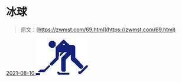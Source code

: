 <!--yml
category: 未分类
date: 0001-01-01 00:00:00
--->

# 冰球

> 原文：[https://zwmst.com/69.html](https://zwmst.com/69.html)

   [ <time datetime="2021-08-10T16:48:04+08:00"> 2021-08-10 </time> ](https://zwmst.com/%e5%86%b0%e7%90%83)  [![](img/97e4d4ec3533fb6c26b7dfffa8d05df7.png)](https://zwmst.com/wp-content/uploads/2021/08/1628585284-1c71503102e39c8.png)